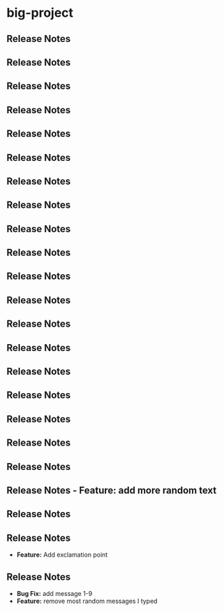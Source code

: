 # big-project

## Release Notes


## Release Notes

## Release Notes


## Release Notes

## Release Notes


## Release Notes

## Release Notes


## Release Notes




## Release Notes

## Release Notes


## Release Notes

## Release Notes

## Release Notes

## Release Notes


## Release Notes

## Release Notes


## Release Notes

## Release Notes


## Release Notes

## Release Notes - **Feature:** add more random text


## Release Notes

## Release Notes

- **Feature:**  Add exclamation point
## Release Notes

- **Bug Fix:**  add message 1-9
- **Feature:**  remove most random messages I typed
